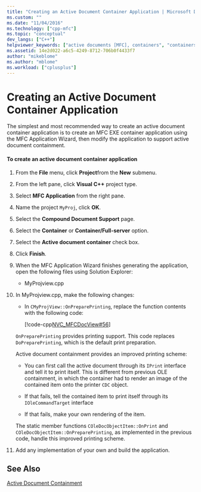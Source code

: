 ```yaml
---
title: "Creating an Active Document Container Application | Microsoft Docs"
ms.custom: ""
ms.date: "11/04/2016"
ms.technology: ["cpp-mfc"]
ms.topic: "conceptual"
dev_langs: ["C++"]
helpviewer_keywords: ["active documents [MFC], containers", "containers [MFC], active document", "active document containers [MFC], creating", "MFC COM, active document containment", "applications [MFC], active document container"]
ms.assetid: 14e2d022-a6c5-4249-8712-706b0f4433f7
author: "mikeblome"
ms.author: "mblome"
ms.workload: ["cplusplus"]
---
```

# Creating an Active Document Container Application
The simplest and most recommended way to create an active document container application is to create an MFC EXE container application using the MFC Application Wizard, then modify the application to support active document containment.  
  
#### To create an active document container application  
  
1.  From the **File** menu, click **Project**from the **New** submenu.  
  
2.  From the left pane, click **Visual C++** project type.  
  
3.  Select **MFC Application** from the right pane.  
  
4.  Name the project `MyProj`, click **OK**.  
  
5.  Select the **Compound Document Support** page.  
  
6.  Select the **Container** or **Container/Full-server** option.  
  
7.  Select the **Active document container** check box.  
  
8.  Click **Finish**.  
  
9. When the MFC Application Wizard finishes generating the application, open the following files using Solution Explorer:  
  
    -   MyProjview.cpp  
  
10. In MyProjview.cpp, make the following changes:  
  
    -   In `CMyProjView::OnPreparePrinting`, replace the function contents with the following code:  
  
         [!code-cpp[NVC_MFCDocView#56](../mfc/codesnippet/cpp/creating-an-active-document-container-application_1.cpp)]  
  
     `OnPreparePrinting` provides printing support. This code replaces `DoPreparePrinting`, which is the default print preparation.  
  
     Active document containment provides an improved printing scheme:  
  
    -   You can first call the active document through its `IPrint` interface and tell it to print itself. This is different from previous OLE containment, in which the container had to render an image of the contained item onto the printer `CDC` object.  
  
    -   If that fails, tell the contained item to print itself through its `IOleCommandTarget` interface  
  
    -   If that fails, make your own rendering of the item.  
  
     The static member functions `COleDocObjectItem::OnPrint` and `COleDocObjectItem::OnPreparePrinting`, as implemented in the previous code, handle this improved printing scheme.  
  
11. Add any implementation of your own and build the application.  
  
## See Also  
 [Active Document Containment](../mfc/active-document-containment.md)

